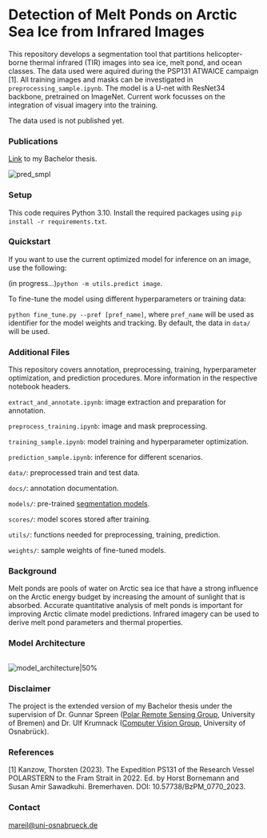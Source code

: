 # Detection of Melt Ponds on Arctic Sea Ice from Infrared Images

This repository develops a segmentation tool that partitions helicopter-borne thermal infrared (TIR) images into sea ice, melt pond, and ocean classes. 
The data used were aquired during the PSP131 ATWAICE campaign [1]. All training images and masks can be investigated in ```preprocessing_sample.ipynb```.
The model is a U-net with ResNet34 backbone, pretrained on ImageNet. Current work focusses on the integration of visual imagery into the training.

The data used is not published yet.

### Publications
[Link](https://seaice.uni-bremen.de/proceedings-theses-reports/) to my Bachelor thesis.

![pred_smpl](https://github.com/marlens123/pond_segmentation/assets/80780236/e0298018-ea2d-44a4-9711-a00b69464980)

### Setup
This code requires Python 3.10. Install the required packages using ```pip install -r requirements.txt```.

### Quickstart
If you want to use the current optimized model for inference on an image, use the following:

(in progress...)```python -m utils.predict image```.

To fine-tune the model using different hyperparameters or training data:

```python fine_tune.py --pref [pref_name]```, where ```pref_name``` will be used as identifier for the model weights and tracking. By default, the data in ```data/``` will be used.

### Additional Files
This repository covers annotation, preprocessing, training, hyperparameter optimization, and prediction procedures. More information in the respective notebook headers.

```extract_and_annotate.ipynb```: image extraction and preparation for annotation.

```preprocess_training.ipynb```: image and mask preprocessing.

```training_sample.ipynb```: model training and hyperparameter optimization.

```prediction_sample.ipynb```: inference for different scenarios.

```data/```: preprocessed train and test data.

```docs/```: annotation documentation.

```models/```: pre-trained [segmentation models](https://github.com/qubvel/segmentation_models).

```scores/```: model scores stored after training.

```utils/```: functions needed for preprocessing, training, prediction.

```weights/```: sample weights of fine-tuned models.

### Background
Melt ponds are pools of water on Arctic sea ice that have a strong influence on the Arctic energy budget by increasing the amount of sunlight that is absorbed. 
Accurate quantitative analysis of melt ponds is important for improving Arctic climate model predictions.
Infrared imagery can be used to derive melt pond parameters and thermal properties.

### Model Architecture
<img scr="https://github.com/marlens123/ponds_extended/assets/80780236/84dde17c-6ecd-4608-af7f-7be75de84729" width="200">

![model_architecture|50%](https://github.com/marlens123/ponds_extended/assets/80780236/84dde17c-6ecd-4608-af7f-7be75de84729)

### Disclaimer
The project is the extended version of my Bachelor thesis under the supervision of Dr. Gunnar Spreen ([Polar Remote Sensing Group](https://seaice.uni-bremen.de/research-group/), University of Bremen)
and Dr. Ulf Krumnack ([Computer Vision Group](https://www.ikw.uni-osnabrueck.de/en/research_groups/computer_vision.html), University of Osnabrück).

### References
[1] Kanzow, Thorsten (2023). The Expedition PS131 of the Research Vessel POLARSTERN to the
Fram Strait in 2022. Ed. by Horst Bornemann and Susan Amir Sawadkuhi. Bremerhaven. DOI: 10.57738/BzPM\_0770\_2023.


### Contact
mareil@uni-osnabrueck.de
